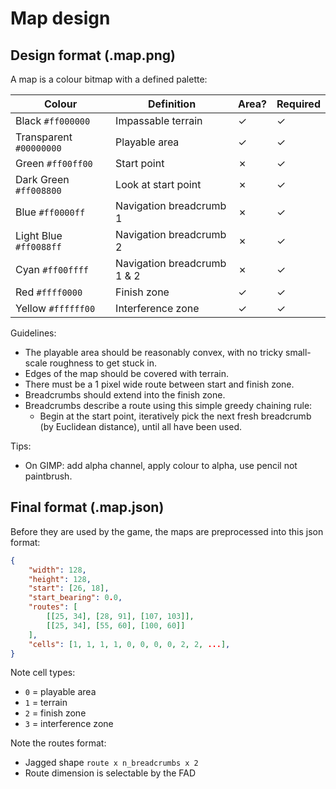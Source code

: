 # Map design

## Design format (.map.png)

A map is a colour bitmap with a defined palette:

| Colour | Definition | Area? | Required |
| --- | --- | --- | --- |
| Black `#ff000000` | Impassable terrain | ✓ | ✓ |
| Transparent `#00000000` | Playable area | ✓ | ✓ |
| Green `#ff00ff00` | Start point | ✗ | ✓ |
| Dark Green `#ff008800` | Look at start point | ✗ | ✓ |
| Blue `#ff0000ff` | Navigation breadcrumb 1 | ✗ | ✓ |
| Light Blue `#ff0088ff` | Navigation breadcrumb 2 | ✗ | ✓ |
| Cyan `#ff00ffff` | Navigation breadcrumb 1 & 2 | ✗ | ✓ |
| Red `#ffff0000` | Finish zone | ✓ | ✓ |
| Yellow `#ffffff00` | Interference zone | ✓ | ✓ |

Guidelines:

 - The playable area should be reasonably convex, with no tricky small-scale roughness to get stuck in.
 - Edges of the map should be covered with terrain.
 - There must be a 1 pixel wide route between start and finish zone.
 - Breadcrumbs should extend into the finish zone.
 - Breadcrumbs describe a route using this simple greedy chaining rule:
    - Begin at the start point, iteratively pick the next fresh breadcrumb (by Euclidean distance), until all have been used.

Tips:

 - On GIMP: add alpha channel, apply colour to alpha, use pencil not paintbrush.

## Final format (.map.json)

Before they are used by the game, the maps are preprocessed into this json format:

```json
{
    "width": 128,
    "height": 128,
    "start": [26, 18],
    "start_bearing": 0.0,
    "routes": [
        [[25, 34], [28, 91], [107, 103]],
        [[25, 34], [55, 60], [100, 60]]
    ],
    "cells": [1, 1, 1, 1, 0, 0, 0, 0, 2, 2, ...],
}
```

Note cell types:

 - `0` = playable area
 - `1` = terrain
 - `2` = finish zone
 - `3` = interference zone

Note the routes format:

 - Jagged shape `route x n_breadcrumbs x 2`
 - Route dimension is selectable by the FAD
